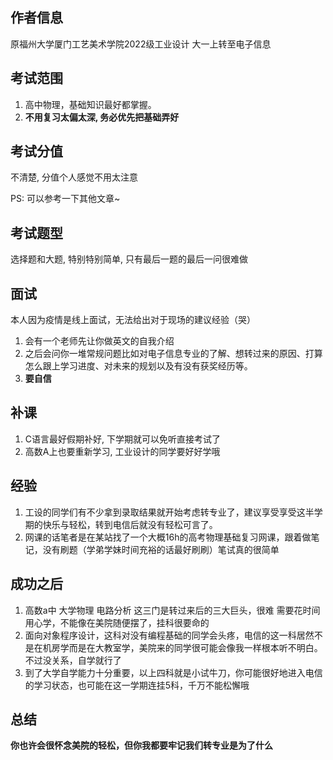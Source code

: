 ## 作者信息

原福州大学厦门工艺美术学院2022级工业设计
大一上转至电子信息

## 考试范围

1. 高中物理，基础知识最好都掌握。
2. **不用复习太偏太深, 务必优先把基础弄好**

## 考试分值

不清楚, 分值个人感觉不用太注意

PS: 可以参考一下其他文章~

## 考试题型

选择题和大题, 特别特别简单, 只有最后一题的最后一问很难做

## 面试

本人因为疫情是线上面试，无法给出对于现场的建议经验（哭）

1. 会有一个老师先让你做英文的自我介绍
2. 之后会问你一堆常规问题比如对电子信息专业的了解、想转过来的原因、打算怎么跟上学习进度、对未来的规划以及有没有获奖经历等。
3. **要自信**

## 补课

1. C语言最好假期补好, 下学期就可以免听直接考试了
2. 高数A上也要重新学习, 工业设计的同学要好好学哦

## 经验

1. 工设的同学们有不少拿到录取结果就开始考虑转专业了，建议享受享受这半学期的快乐与轻松，转到电信后就没有轻松可言了。
2. 网课的话笔者是在某站找了一个大概16h的高考物理基础复习网课，跟着做笔记，没有刷题（学弟学妹时间充裕的话最好刷刷）笔试真的很简单

## 成功之后

1. 高数a中 大学物理 电路分析  这三门是转过来后的三大巨头，很难 需要花时间用心学，不能像在美院随便摆了，挂科很要命的
2. 面向对象程序设计，这科对没有编程基础的同学会头疼，电信的这一科居然不是在机房学而是在大教室学，美院来的同学很可能会像我一样根本听不明白。不过没关系，自学就行了
3. 到了大学自学能力十分重要，以上四科就是小试牛刀，你可能很好地进入电信的学习状态，也可能在这一学期连挂5科，千万不能松懈哦

## 总结

**你也许会很怀念美院的轻松，但你我都要牢记我们转专业是为了什么**